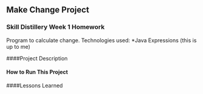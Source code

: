 ## Make Change Project

### Skill Distillery Week 1 Homework

Program to calculate change. 
Technologies used:
*Java Expressions (this is up to me)

####Project Description

#### How to Run This Project


####Lessons Learned

